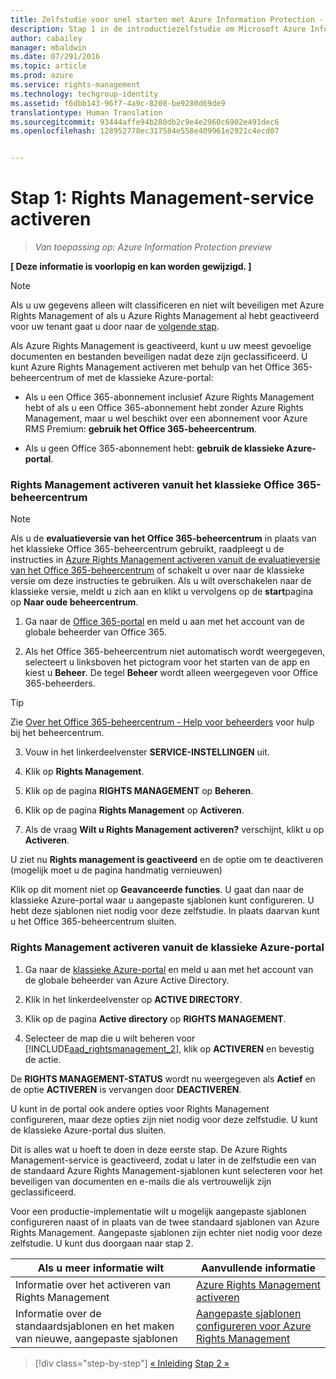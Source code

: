 ```yaml
---
title: Zelfstudie voor snel starten met Azure Information Protection - Stap 1 | Azure Rights Management
description: Stap 1 in de introductiezelfstudie om Microsoft Azure Information Protection snel uit te proberen voor uw organisatie, met slechts 4 stappen die minder dan 10 minuten duren.
author: cabailey
manager: mbaldwin
ms.date: 07/291/2016
ms.topic: article
ms.prod: azure
ms.service: rights-management
ms.technology: techgroup-identity
ms.assetid: f6dbb143-96f7-4a9c-8208-be9280d69de9
translationtype: Human Translation
ms.sourcegitcommit: 93444affe94b280db2c9e4e2960c6902e491dec6
ms.openlocfilehash: 128952778ec317584e558e409961e2921c4ecd07


---
```


# Stap 1: Rights Management-service activeren
 
>*Van toepassing op: Azure Information Protection preview*

**[ Deze informatie is voorlopig en kan worden gewijzigd. ]**

> [!NOTE]
>Als u uw gegevens alleen wilt classificeren en niet wilt beveiligen met Azure Rights Management of als u Azure Rights Management al hebt geactiveerd voor uw tenant gaat u door naar de [volgende stap](infoprotect-tutorial-step2.md). 

Als Azure Rights Management is geactiveerd, kunt u uw meest gevoelige documenten en bestanden beveiligen nadat deze zijn geclassificeerd. U kunt Azure Rights Management activeren met behulp van het Office 365-beheercentrum of met de klassieke Azure-portal:

-   Als u een Office 365-abonnement inclusief Azure Rights Management hebt of als u een Office 365-abonnement hebt zonder Azure Rights Management, maar u wel beschikt over een abonnement voor Azure RMS Premium: **gebruik het Office 365-beheercentrum**.

-   Als u geen Office 365-abonnement hebt: **gebruik de klassieke Azure-portal**.

### Rights Management activeren vanuit het klassieke Office 365-beheercentrum

> [!NOTE]
> Als u de **evaluatieversie van het Office 365-beheercentrum** in plaats van het klassieke Office 365-beheercentrum gebruikt, raadpleegt u de instructies in [Azure Rights Management activeren vanuit de evaluatieversie van het Office 365-beheercentrum](../deploy-use/activate-office365-preview.md) of schakelt u over naar de klassieke versie om deze instructies te gebruiken. Als u wilt overschakelen naar de klassieke versie, meldt u zich aan en klikt u vervolgens op de **start**pagina op **Naar oude beheercentrum**.

1.  Ga naar de [Office 365-portal](https://portal.office.com/) en meld u aan met het account van de globale beheerder van Office 365.

2.  Als het Office 365-beheercentrum niet automatisch wordt weergegeven, selecteert u linksboven het pictogram voor het starten van de app en kiest u **Beheer**. De tegel **Beheer** wordt alleen weergegeven voor Office 365-beheerders.

  > [!TIP]
  > Zie [Over het Office 365-beheercentrum - Help voor beheerders](https://support.office.com/article/About-the-Office-365-admin-center-Admin-Help-58537702-d421-4d02-8141-e128e3703547) voor hulp bij het beheercentrum.

3.  Vouw in het linkerdeelvenster **SERVICE-INSTELLINGEN** uit.

4.  Klik op **Rights Management**.

5.  Klik op de pagina **RIGHTS MANAGEMENT** op **Beheren**.

6.  Klik op de pagina **Rights Management** op **Activeren**.

7.  Als de vraag **Wilt u Rights Management activeren?** verschijnt, klikt u op **Activeren**.

U ziet nu **Rights management is geactiveerd** en de optie om te deactiveren (mogelijk moet u de pagina handmatig vernieuwen)

Klik op dit moment niet op **Geavanceerde functies**. U gaat dan naar de klassieke Azure-portal waar u aangepaste sjablonen kunt configureren. U hebt deze sjablonen niet nodig voor deze zelfstudie. In plaats daarvan kunt u het Office 365-beheercentrum sluiten.

### Rights Management activeren vanuit de klassieke Azure-portal

1.  Ga naar de [klassieke Azure-portal](http://go.microsoft.com/fwlink/p/?LinkID=275081) en meld u aan met het account van de globale beheerder van Azure Active Directory.

2.  Klik in het linkerdeelvenster op **ACTIVE DIRECTORY**.

3.  Klik op de pagina **Active directory** op **RIGHTS MANAGEMENT**.

4.  Selecteer de map die u wilt beheren voor [!INCLUDE[aad_rightsmanagement_2](../includes/aad_rightsmanagement_2_md.md)], klik op **ACTIVEREN** en bevestig de actie.

De **RIGHTS MANAGEMENT-STATUS** wordt nu weergegeven als **Actief** en de optie **ACTIVEREN** is vervangen door **DEACTIVEREN**.

U kunt in de portal ook andere opties voor Rights Management configureren, maar deze opties zijn niet nodig voor deze zelfstudie. U kunt de klassieke Azure-portal dus sluiten.

Dit is alles wat u hoeft te doen in deze eerste stap. De Azure Rights Management-service is geactiveerd, zodat u later in de zelfstudie een van de standaard Azure Rights Management-sjablonen kunt selecteren voor het beveiligen van documenten en e-mails die als vertrouwelijk zijn geclassificeerd.

Voor een productie-implementatie wilt u mogelijk aangepaste sjablonen configureren naast of in plaats van de twee standaard sjablonen van Azure Rights Management. Aangepaste sjablonen zijn echter niet nodig voor deze zelfstudie. U kunt dus doorgaan naar stap 2.

|Als u meer informatie wilt|Aanvullende informatie|
|--------------------------------|--------------------------|
|Informatie over het activeren van Rights Management|[Azure Rights Management activeren](../deploy-use/activate-service.md)|
|Informatie over de standaardsjablonen en het maken van nieuwe, aangepaste sjablonen|[Aangepaste sjablonen configureren voor Azure Rights Management](../deploy-use/configure-custom-templates.md)|

>[!div class="step-by-step"]
[&#171; Inleiding](infoprotect-quick-start-tutorial.md)
[Stap 2 &#187;](infoprotect-tutorial-step2.md)



<!--HONumber=Jul16_HO5-->


